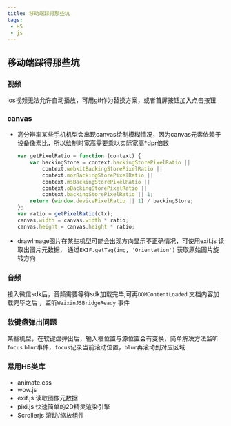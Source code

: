 ```yaml
---
title: 移动端踩得那些坑
tags: 
 - H5 
 - js
---
```

## 移动端踩得那些坑


### 视频

   ios视频无法允许自动播放，可用gif作为替换方案，或者首屏按钮加入点击按钮
   


### canvas 
* 	高分辨率某些手机机型会出现canvas绘制模糊情况，因为canvas元素依赖于设备像素比，所以绘制时宽高需要乘以实际宽高*dpr倍数  
	
	```js
	var getPixelRatio = function (context) {
	    var backingStore = context.backingStorePixelRatio ||
	        context.webkitBackingStorePixelRatio ||
	        context.mozBackingStorePixelRatio ||
	        context.msBackingStorePixelRatio ||
	        context.oBackingStorePixelRatio ||
	        context.backingStorePixelRatio || 1;
	    return (window.devicePixelRatio || 1) / backingStore;
	};
	var ratio = getPixelRatio(ctx);
	canvas.width = canvas.width * ratio;
	canvas.height = canvas.height * ratio;
	```

* 	drawImage图片在某些机型可能会出现方向显示不正确情况，可使用exif.js 读取出图片元数据， 通过`EXIF.getTag(img, 'Orientation')` 获取原始图片旋转方向

### 音频
   接入微信sdk后，音频需要等待sdk加载完毕,可再`DOMContentLoaded` 文档内容加载完毕之后 ，监听`WeixinJSBridgeReady` 事件

### 软键盘弹出问题
  某些机型，在软键盘弹出后，输入框位置与源位置会有变换，简单解决方法监听`focus` `blur`事件，`focus`记录当前滚动位置，`blur`再滚动到对应区域

### 常用H5类库
* animate.css
* wow.js
* exif.js  读取图像元数据
* pixi.js  快速简单的2D精灵渲染引擎
* Scrollerjs 滚动/缩放组件

		
	
	